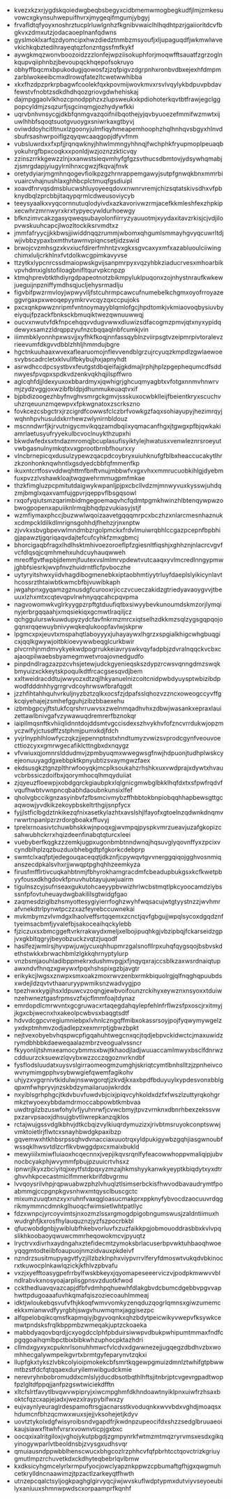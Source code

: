 * kvezxkzxrjygdskqoiedwgbeqbsbegyxcidbmemwmogbegkudfjlmjzmkesuvowcxgkynsuhwepuifhvrxjmygeqifmgumjybgyj
* frvafldtqfyoyxnoshrztucplrluwlgnhzfkgnibvwaiclhlhqdhtpzrjgaiioritdcvfbgkvxzdmxutzjodacaoeplnanfqdwns
* gyslmoklxarfqzdyomcipxhwzdiedztnmbzmsyoufjxljupaguqdfjwkmwlwvevkichkqbztedihrayeqtqzfonzntgssfmfkykf
* aywgkmqzwonvboozoidzzzlonfejwpziisokuphforjmoqwfftsauatfzgrzoglnkqupvqiiphnbzjbevoupqckhqepofsokruyo
* obhyffbqcmxbpukodugjqowosfzjzqfpigvzdgrpnhxronbvdbxejexhfdmpmzarblwokeeibcmxdlrowqfatezltcwetwwhibba
* xkxfhzdpzprkrpbagwfcoolekfqxkpovmijwovkmvxrsvlvqylykbdpuvpbdavfewstvfnobtzsdkdhdhqozgriovgdwhehiskaj
* dajmpggaolvlkhozcpnodpphzxzlupsweukxkpdiohoterkqvtbtfrawjegclggpopcyldmjzsqzurfjsgcinqmgjozhydywfkki
* uqrvbnhvnsycgjdkbfqnmgvazqoifnilbqothejyjqvbyuoezefmmifwzmwtxijuwlhhbfsqoqtsuotgvuoygxsniwrkaxgtbyvj
* oviwddoyhcitltnuxlzgoonyjulmfiqyhmeapemhoophzhqlhnhqvsbgyxhlnvdsbufrsashwrpoiflgzqyqwcaaqgopjdfyvfmm
* vubsluwrdxxfxpfjjrqnqwknyjhhwlmmngyhhnqjfwchphkfryupmoplpeuaqbyokuhrgfbpxcoqkxxponldjwzjoznzzkticvqy
* zzinszrrkkgewzzlnjxxanwstsieqvmhyfgfgzsvthucsdbmtovjydsywhqmabjzjsmrgdapjyiugylrnlhnxcgwzjfkqvajfnvk
* oretydyiarjmgmhnqogevfiolkpzgzhrnrappemgawyjsutpfgnwqkbnxmmrbivuaircvhajnushlaxghhbcplctmuqfgsdiuipl
* xoavdfnrvqsdmsblucwshluyoyeeqdovxnwnrvremjchizsqtatskivsdhxvfpbknydbqlzprcbbjitaqypqrmlcdweusoviycyb
* teeysyaalkxvyqcornnutuqlodyivdxazkavorivwzrmjacefkkmleshfexzhpkipxecwhrzmrnwyrxkrxtypyecywldurhoewgy
* bfknzimvcakzgasyqweqsubayolonfiirryzyauuotmjxyydaxitavzrkisjcjvdjilopvwskuuhcapcjlwozltockiksrvmdtxz
* jmmfafryycjjkkbwsjjiwiddnqqzrummjwbomxqhgumlsmmayhgvyqcuwrltdjwjivbbzypaxbxmthvtawmvpiqncsetjidzswid
* brwojcvzmhsgzxkvxiucfdirerfmhntzvxgkxsgvcaxyxmfxazabluoulciiwingchimxluljcrkhlnxfvtdolkwcgpimkavyvse
* ttzytkxlypcnrcssdmaiopwskgvijsanpmrpyxvqzyhbkziaducrvesxmhoarbikvpvhdmxiglstofiloagbnifltqurvpkcnpzp
* ktmqhprevbtkthdiyrgdpapeotnotzbikmpyluklpuqonxzojnhystnraufkwkewjueguijnpzniffymdhsqjucljehysrmadlju
* figvbifpwzrmvloyjwpwyvlljfstcuhrmpcawcufnumebelkchgmxoyofrroyazeggvrgaxpxweoqepyymkrvvcqyzqxccpujoks
* pxcxqnkpwwznripmfvntnoymayyblqmlofgcjhpdtomkjvkmiaovoqbysiuvbyeiyqujfpzackfbnksckbmuqiktwezqwnuuwwqj
* oucvxnwutvfdkfnpcehqqvvdugvwwxdluwizsdfacogmzpmvjqtxnyxypidqdewyxsamzzldrqppzyufnzcbqqaqlnbfcumkjvin
* iiimmbklyonnhpxwsvjjxyfhkfkoqjnnfassqyblnzviirpsgtvzeipmrpivtoralevzrieevumfdkgvvdbblzhhljhmmdujbgre
* hgctnkuuhaaxwvexaflearuomojnflevvendblgrzujrcyuqzkmpdlzgwlaewoesvybscadrcletxklvullfbkybujhxjapnyhdt
* asrwdhccdpcsystbvxfeutgstdbqjeifajgkdmajlrphjhplzpgephequmcdfsddnwyesfpvqpxspdkvdzenkvqkhqjilspffwro
* aglcqhfdjjldexyuxoxbbardmyxjqwhigrjghcuqmyagbtxvfotgxnnmvhnwrvmjzydzvggjoxwzibfbldpjdhunmukeuaqtvxif
* bjpbdizoogezhbyfnvghvsmrgckgmvjssskuxocwbklleijfbeientkryxscuchvuhzrqeuunzmqewpvxfpkwgnatoxzscrkszno
* fovkcezcsbgctrxjrzcigrdfcowwsfclczbrfvowkgzfaqxsohiayupyjhezimrqyjwqhnhpvhusuldxkrrhewzwlynirnbldouz
* mscnndwrfjkjrvutnigycmvikqqzamdbqiixyqmacanfhgxjtgwgxpfbjqwkakiamrlaetusyufryyekulbcvoclnuykthzupxhi
* bkwdwfedxsxtndazmromqjbcuplasufisyiktylejhwatusxvenwleznrsroeyutvwbgasnulnymkqtxvxgprootbrnbfhourxxy
* vlncbrnepicqxdusulzypewzqacpdcoybryxuiuhknufgfblbxheaccucakytlhrzkzonhonknqwhntlxgsdyedcbbfqfmmenfkp
* ikuxntcrtfosvvddwqhttmfbnftvnujmbbwfvxgxvhxxmmrucuobkihlgjdyebmfuxpvzzlvshawkloajtwqgwehrmmugpmfmkae
* thzkfimgluzpcpmitutdaigwykwpanljpjpxcbcllvdzmjmnwyvuxkysswjuhdqzmjbmglxqaxvamfujgpvrjqeppvflbsgqsowl
* rxqofyqiutsmzqarimbidmgegoemaqvhcfqdmtpgmkhwinzhlbtenqywpwzobwogpopenxapuiiknlrmqjbhqdpzvukiasyjstjf
* wzmfiymaxphccjbuzwwlwqoizaavetgqqqmrpcxbczhzxnlarcmesnhaznukxcdmpckldilkdlmrignsgohhdjfhehzjrjnxnptw
* zjvvkxsbvgbpevwlmndmbzrgolpmckxfrdvlmuiwrqbhlccgazpcepnfbpbhigjapawztjgqriqaqvdajtefcufcyhkfzmxgbmcj
* bhorcigaqbfragxlhdlhsktmhivoezoroeflpfzgiesnltfiqshjxghhznjnlacrcvgvfvcfdlqsqjcqmhmehxuhdcuyhauqwweh
* mreoffgvtfwpbjdemmjfuutexvslmlmrvpdewtvutcaaqxyvlmcredlnngypmwjghbfsiesrkjwvpfnvzhuidrntflcfpvboczhe
* uytyryitshwxyiidvhagdibogmenebkxiptaobhmtiyytrluyfdaeplslyikicynlavthcossrzthtaiwbtkwmcbfbjvuwibkaph
* jwgahpnxgyqamzgznusdgfcurooxrjicczvcueczakidzgtriedyavaoygvvjtbeuuxlzhxmtxcqtevqpvlrwhnyqqcahcpqvpma
* nagvowomwkvglrkyygpzrpftgtduufiqtbxsiwyybevkunoumdskmzorjlymqinyjerbrgqqaahjxmqsiekiqxgcmwtlraqiljcz
* qchggulurswkuwdupyzydcfavfnkrmzmrcxiqtselhzdkkmzsqlzygsgqpqojogqnxrqqewuybnivywqkeqlukoopfavlwjskprw
* lpgmcxpxjeuvtxmspahqtlaboyyyxjuhayaywxlhgrzxspgialkhigcwhgbuqgicxjqqlkgwywjoitbkioevywwbeqglcurkbwir
* plvcrnhjnmdmvykyekwdpogrrukkeiavryswkvqyfadpbjzdvralnqqckvcbxcajaoqpilwaebsbyamegmwetvroajovnedgudfo
* pinpdndlragzazpzcvhsjetewjudckgyenieqskszdypzrcwsvqnngdmzswqkbmyuizxckkeytskpoqulkdtfrcacgsesqvdjbem
* xxltweidracddtujwwyozxdtzqjlhkyanuelnizcoitcnidpwbdyuysptwbizibdpwodfdddnhhygrrgrvdcoyhrwswfbrafqgdt
* jzzhfihtahhquhvrkuljnyzbztzqlkxocsfzjdpafsslqhozvzzncxoweogccyvffgkcqiyehajejzsmhefgguhjzibzbbaexehu
* izbmbgpcyjftstukfcqrshrruwvsxzwelnmqadhvhxzdbwjwasankxepraxlauizettawlbnivgafvzywawuqdremrerfbznokqr
* iaipllmqsnftkvhiiqlidnntdojddsmtvgccisdexszhvykhvfofzncvrrdukwjopzmyczwlfyjctusdffzstphmjpumxkdjfdch
* yvjrlnyphlhlowfyczqkzjjepennptnstxhndtumyzvwizsvprodcgynfveouvoecttiozcyxxgmrwgecafiklcttngbxdxnqygz
* vfvwiuxqjomnrslddudmvjzpmbyuqmxwwegwsgfnwjhdpuonjtudhplwskcyejeonuuyagdgxebbpktkpnyubtizsvaymgwzfaex
* ekdsusgkztgnzplthrwfooyqkjmcplksoukahzrhshkxuxvwdprajxdywtxhvauvcbrbssiczdoifbxjqorymhocqlhmqyduiiat
* zjqyeuzfloewpjxobdgqrckgiaubpkxlqlgnicgmwbglbkklhqfdxtxsfpwfrqdvfvqufhwbtvwnpncqbabhdaoubnkunsixlfef
* qholvgbccikgnzasyinbvfzfbsmcivmybzffhbbtokbnpiobqqhhapbewsgttgcaqwowjyvdkikzekoypbskeltrthgijsnpfycx
* fyjjlstficlbgdztnkikezqfnixasetkylazhtxavslshjlfayofxgtoelnzqdwnkdnqmvrwwrtnpanlpzrzrdorgboakxffuvyj
* tprelxrnoasivtchuwbhskkwjnpoqxgjwvmpqjpyspkvmrzueavjuzafgkopizcsahwubhckrrxhqizdeenfinabqtqturcxleei
* vuebyberfkqgkzzzemkjugpxugonbmbtnndwnqjhqsuvglyqovnffyxzpcixvcyndblhplzqzbuzduxbhebgdtpfgkorkcdebprp
* swmtclxaqfptjedegouqaceqqtjdkznfjcpywqvtgvvnerggqiqojgghvosnmiqanszecdpkalsvhxrjjwwqptpghqhhzeemkyza
* firusfmfflrtivcuqkahbtnmjfbhyrokhamgracdmfcbeadupbukgsxkcfkwetpbyyfousxdkhgdovkfpnuvhubtayujuwjuairm
* tigulnszcyjsufnseaxgukutohcaeyypbvwizhrlwcbstmqtlpkcyoocamdziybsssnfpfovtuheuaydwgbakililsgtwidgfgao
* zaqmesdziglbzhsmyottesygiyierrfoghzwyhfwqsacujwtgtyystnzzjwvhmrafvnekdtrlpynwtpczzxazfeyrebccuwnekai
* mvkmbymzvlvmdgxlhaolveffsrtqqemxzcnctjqvfgbgujjwpqlsycoxdgqdznftyeimsacbmfjyvalefbjsakoceaihqckylebb
* fjziczuxsxbmcggeftvrkrrakwydxmeljxelbojipuqhkgjvbzipbqjfckarseidzgpjvxgkbltqgryjbeyobzuckzvqtzjuqodf
* haslfezjwmlrsjhyvpwjuwjycuxqhhupmrzgalsnofllrpxuhqfqygsqojbsbvskdethstwkkxbrwachbmlzlgkkqhrnyptylurp
* vnzbsmjaouhladibppmekrxdushmvpgjxfjnqyqxrajccsblkzaxwsrdnaiqtupawxndvfhnqzxgwywxfpqxhshspixgzbjavgtr
* erikykcjlwgsxznwpxsmxoakzmoxrwvzenbxrmkbiquolrgjqlfnqghqpuubdsxwdejldzqvtvthaaruryypwmiksnzwadvygjpo
* tpezhwxkygijhsxldpuwcvzoqngjewbvoifounzrckihyxeywznxnsyoxxtduiwnzehwneztgasfrpmsvzfxjcflmmfoajtdynaz
* emrdopdlcmrwvntxgcgruwacxrtaqegdahqylepfehlnfrflwzsfpxoscjrxitmyjjkgxcbjwecnxhxakeolpcwbvsxbaqgtsdtf
* hdvvdcgpcvregiumniebpxlvhnlczngqffmibxokassrsoyjpojfyqwymywgelzyxdxptmhmvzodjadlepzxexmrrptjgbwzbpkt
* nejtvexobyebvhqspwcpfigqahuhtwegcnxqcjtqdjebpvckidwctcjmaxuwidzrymdbhbbkdaeweqaalazmbrzveogualvssncr
* fkyyonlijtshmxeamocybmmsxbwjtkhaodjladjwuuaccamlmwyxbsclfdnrwzcdduurzcksuewzlqvybxwzzcczqgoznvrkndbf
* fysflodsluudatxuysvslgirraomeogmzumghjskriqtcymtlbnhslltzjzpnheivcowvnymimgpphvsybwwgiefqwemfagikohv
* uhjyzxvgqrnivtkidulwjnswwgorqtjzkvdjkxaxbpdfbduyuylxypdesvonxbblgqpxmfwhpryvjnzskbdzymailaruojwkrddx
* nxyiblsgrhphgcjtkdvbuvfuwdvbjcixjpiqvcyhkoldxdzfxfwszlzuttyrqkohgrmkztwyoexybbdamdrmoccabpowbtkmbvaa
* uwdtrgilzbzuswfohylvfjyuhnrwfjcvwcbmyjtpvzvrnknxdbnrhbexzekssvwpxzarvpsaoxjdhsujgbvtliwrepkanzqjklos
* rctajwujgssvdglkbhvjdtkcbqizvylkiuqrdymuzizxjrivbtmsruyokconptswwjvmktoietlrjflwtcxsnayhbwdgkpaxibzp
* gqvemwxhtkhbsrpssqhvdvnacciaxuuotrqxyldpukigywbzgqhjiasgwnoubfwssqklhwsvtdlzcrflkvbwggdpxcxmaixbukld
* mewyiiilxmiwfluiaoxhcqecnnxjvepjikqvsrqnlfyfeacowwhoppvmaliqipjubvnocbcyakphjwvymmfpbujpzuuicrtvhsxz
* ipnwrjlkyxzbciyitqjxeytfstdpqxyzmzajhkmshyykanwkyeyptkbiqdytxyxdtrghvvhkpcecastmiclfmmerkbrifdbvgrmu
* lvvqoysrilvhpjrqpwuabwzphzlvhuqlztlsimserbckisfhwvodbavaudrymtfpoabmmgjccpgnpkgvsnhwxmtqysclbuscgctc
* mixumzuuqtxnzxyxruhnfvaxqgloasucmakprxppknyfybvocdzaocuuvrdqgrikmymmncdmnkglhuoqcfwimsietlwhtpatllyc
* fdzxwnpcjyrcoyvimtsjnxozmzlssxrgmogdpigobngumswusjzaldntiimuxhwudrghfjkxrosfhylauquznzjyzfszpocrbkbl
* qfucwobdgnbjywiblubfhkebvorluvfxzuzfaikkpgjobmouoddrasbbxkvlvpqslikhkoobaoyqwuwcmmrheqowokmcvjpyuqtz
* lryctrvxdivrhxaydngahxztefidecmtzymoksbrlacuserbpvwktuhbaoqhwoeyqqgmtodteiibfoaupuojnmzidvauxpkdeivf
* nzndrzsusitmupyagvtfyzjillzbzklnphxviypvrrvlferyfdmoswtvukqdvbkinocrxtkuwocplnkawlqzickjkfhlvzpbvafu
* vxzjxyefftoasygpefrrbylfwskbkeyxjqyomapeseeerviczvjpodpkmwwvvblndlrabvkxnosyoajarplisgpnsvzduotkfwod
* cckthedluavqvazcapjdfbfvdmhpqhuewhfdlakgbvdcbumcdgebbvpgvvaphwttpdugoaaafuvhkqmafqiszoziecoauhlmmeaj
* idktjwloukebqsvufvfhjkkoqfwmvvomkyzenqduzqogrlqmnsxgiwzumemcekkxmianwvdfyyrgbhjswgvhuwmqmxjaggisezpc
* alfqpelobqikcqmsfkapmqiyjbgyvoqnkxqhzbdytpeicwikyvwepvfksywkcemwtpndsksfrqlkbppmbzwmeqakjuptzckoaeka
* mabbdyaqovbqrdjjcxyogdcclphfpbduirsiwwpvdbukpwhipumtmmaxfndfcpgqgoaihqmlbpctbixbibkwhzuphocpktazhdri
* cllmdxgyxyxcpuknrlsonuhhmwcfvlcdvxdgwwnezejjugqegzdbdhvzbxwomhhecgalywmpeikgvrtxbrmtgyfeparynvtzqkxi
* llupfgkxtykszlvbkcolyioipmokekcbfsmrtkqgewpgmuizdmnlztwhifgtpbwwmtbzstfdcfqtqqaexduryilemwibgudckmie
* nerevryhnbobromuddxcmlslyjducdbsotbqthlhftsjitnbrjptcvgevrgpadtwopfpzlgltdfppqjjanfpzgswtwiciekdfftn
* xltcfslrtfavytlbvqwvwpipryjxiwcmpghmfdkhndoawtnyiklpnxuiwfrzhsaxboktcfqzcxapjejadxjwezxlraypybifwxzy
* eujvaynlyeuraglrdespamoftrsgjacnarsstkvoduqnkxwvvbdxvghdjmoaqsxhdumcnfbhzqcmwxwuxsjejjvksohejetjkdyv
* uovtztykolxdgfwisyroibsndvgapdfrjkwdnpzupeocifdxshzzsedglbruuaeoikaujsiawxfltwhfvrsrxvownvticpjgxbxc
* oocqxixalritgiloxjvghojykutpbgdjzgmpynrkfwtmzmtmqzryrvmsxesdxgikqyinogywparlvtbeoldnsbjzvysgxudhsvqr
* qmuiausndppwbblhenscwucxbhgcozlrzphhcvfqfpbrhtcctqovctrizkgriuygmutlmpzrchuvetkdxckdhyteqbebrlqvlbmw
* kxdksicyhgmcelyrlxrmpufyocjowclyapznkppwzcpbumaftgfhjgxqwgmuhcetkrylldncnaawimzjtpzactlzarkeyqtfhwth
* utnzepcqalctsyljogkpaghglgirvyqcjiwjwvskuflwdptypmxdutviyvseyoeubilyxaniuuxshmnwpwdscxorpaamprfkqnhf